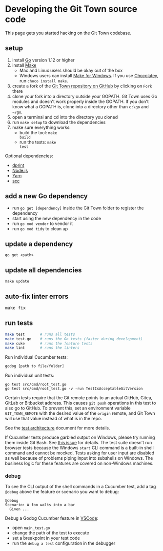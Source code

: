 # Developing the Git Town source code

This page gets you started hacking on the Git Town codebase.

## setup

1. install [Go](https://golang.org) version 1.12 or higher
2. install [Make](https://www.gnu.org/software/make)
   - Mac and Linux users should be okay out of the box
   - Windows users can install
     [Make for Windows](https://gnuwin32.sourceforge.net/packages/make.htm). If
     you use [Chocolatey](https://chocolatey.org), run `choco install make`.
3. create a fork of the
   [Git Town repository on GitHub](https://github.com/git-town/git-town) by
   clicking on `Fork` there
4. clone your fork into a directory outside your GOPATH. Git Town uses Go
   modules and doesn't work properly inside the GOPATH. If you don't know what a
   GOPATH is, clone into a directory other than `c:\go` and `~/go`.
5. open a terminal and cd into the directory you cloned
6. run <code textrun="verify-make-command">make setup</code> to download the
   dependencies
7. make sure everything works:
   - build the tool: <code textrun="verify-make-command">make build</code>
   - run the tests: <code textrun="verify-make-command">make test</code>

Optional dependencies:

- [dprint](https://dprint.dev)
- [Node.js](https://nodejs.org)
- [Yarn](https://yarnpkg.com/)
- [scc](https://github.com/boyter/scc)

## add a new Go dependency

- run `go get [dependency]` inside the Git Town folder to register the
  dependency
- start using the new dependency in the code
- run `go mod vendor` to vendor it
- run `go mod tidy` to clean up

## update a dependency

```
go get <path>
```

## update all dependencies

<code textrun="verify-make-command">make update</code>

## auto-fix linter errors

<pre textrun="verify-make-command">
make fix
</pre>

## run tests

```bash
make test       # runs all tests
make test-go    # runs the Go tests (faster during development)
make cuke       # runs the feature tests
make lint       # runs the linters
```

Run individual Cucumber tests:

```bash
godog [path to file/folder]
```

Run individual unit tests:

```
go test src/cmd/root_test.go
go test src/cmd/root_test.go -v -run TestIsAcceptableGitVersion
```

Certain tests require that the Git remote points to an actual GitHub, Gitea,
GitLab or Bitbucket address. This causes `git push` operations in this test to
also go to GitHub. To prevent this, set an environment variable
`GIT_TOWN_REMOTE` with the desired value of the `origin` remote, and Git Town
will use that value instead of what is in the repo.

See the [test architecture](test-architecture.md) document for more details.

If Cucumber tests produce garbled output on Windows, please try running them
inside Git Bash. See [this issue](https://github.com/cucumber/godog/issues/129)
for details. The test suite doesn't run browser tests because the Windows
`start` CLI command is a built-in shell command and cannot be mocked. Tests
asking for user input are disabled as well because of problems piping input into
subshells on Windows. The business logic for these features are covered on
non-Windows machines.

### debug

To see the CLI output of the shell commands in a Cucumber test, add a tag
`@debug` above the feature or scenario you want to debug:

```cucumber
@debug
Scenario: A foo walks into a bar
  Given ...
```

Debug a Godog Cucumber feature in [VSCode](https://code.visualstudio.com):

- open `main_test.go`
- change the path of the test to execute
- set a breakpoint in your test code
- run the `debug a test` configuration in the debugger

